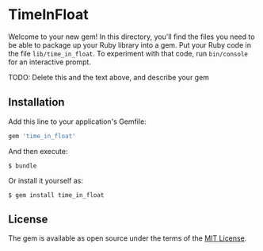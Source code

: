 # TimeInFloat

Welcome to your new gem! In this directory, you'll find the files you need to be able to package up your Ruby library into a gem. Put your Ruby code in the file `lib/time_in_float`. To experiment with that code, run `bin/console` for an interactive prompt.

TODO: Delete this and the text above, and describe your gem

## Installation

Add this line to your application's Gemfile:

```ruby
gem 'time_in_float'
```

And then execute:

    $ bundle

Or install it yourself as:

    $ gem install time_in_float

<!-- ## Usage

TODO: Write usage instructions here

## Development

After checking out the repo, run `bin/setup` to install dependencies. Then, run `rake spec` to run the tests. You can also run `bin/console` for an interactive prompt that will allow you to experiment.

To install this gem onto your local machine, run `bundle exec rake install`. To release a new version, update the version number in `version.rb`, and then run `bundle exec rake release`, which will create a git tag for the version, push git commits and tags, and push the `.gem` file to [rubygems.org](https://rubygems.org).

## Contributing

Bug reports and pull requests are welcome on GitHub at https://github.com/[USERNAME]/time_in_float. This project is intended to be a safe, welcoming space for collaboration, and contributors are expected to adhere to the [Contributor Covenant](http://contributor-covenant.org) code of conduct.

 -->
## License

The gem is available as open source under the terms of the [MIT License](http://opensource.org/licenses/MIT).

